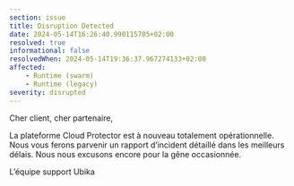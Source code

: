 ```yaml
---
section: issue
title: Disruption Detected
date: 2024-05-14T16:26:40.990115705+02:00
resolved: true
informational: false
resolvedWhen: 2024-05-14T19:36:37.967274133+02:00
affected:
    - Runtime (swarm)
    - Runtime (legacy)
severity: disrupted
---
```


Cher client, cher partenaire,

La plateforme Cloud Protector est à nouveau totalement opérationnelle.
Nous vous ferons parvenir un rapport d’incident détaillé dans les meilleurs délais.
Nous nous excusons encore pour la gêne occasionnée.

L’équipe support Ubika

